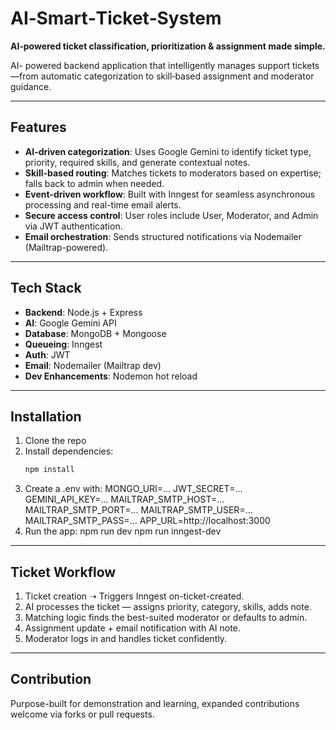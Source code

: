 # AI‑Smart‑Ticket‑System

**AI‑powered ticket classification, prioritization & assignment made simple.**

AI- powered backend application that intelligently manages support tickets—from automatic categorization to skill‑based assignment and moderator guidance.

---

## Features

- **AI-driven categorization**: Uses Google Gemini to identify ticket type, priority, required skills, and generate contextual notes.
- **Skill-based routing**: Matches tickets to moderators based on expertise; falls back to admin when needed.
- **Event-driven workflow**: Built with Inngest for seamless asynchronous processing and real-time email alerts.
- **Secure access control**: User roles include User, Moderator, and Admin via JWT authentication.
- **Email orchestration**: Sends structured notifications via Nodemailer (Mailtrap-powered).

---

## Tech Stack

- **Backend**: Node.js + Express  
- **AI**: Google Gemini API  
- **Database**: MongoDB + Mongoose  
- **Queueing**: Inngest  
- **Auth**: JWT  
- **Email**: Nodemailer (Mailtrap dev)  
- **Dev Enhancements**: Nodemon hot reload  

---

## Installation

1. Clone the repo  
2. Install dependencies:
   ```bash
   npm install
3. Create a .env with:
    MONGO_URI=...
    JWT_SECRET=...
    GEMINI_API_KEY=...
    MAILTRAP_SMTP_HOST=...
    MAILTRAP_SMTP_PORT=...
    MAILTRAP_SMTP_USER=...
    MAILTRAP_SMTP_PASS=...
    APP_URL=http://localhost:3000
4. Run the app:
    npm run dev
    npm run inngest-dev

---

## Ticket Workflow
1. Ticket creation ➝ Triggers Inngest on-ticket-created.
2. AI processes the ticket — assigns priority, category, skills, adds note.
3. Matching logic finds the best-suited moderator or defaults to admin.
4. Assignment update + email notification with AI note.
5. Moderator logs in and handles ticket confidently.

---

## Contribution
Purpose-built for demonstration and learning, expanded contributions welcome via forks or pull requests.
